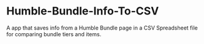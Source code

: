 # Humble-Bundle-Info-To-CSV
A app that saves info from a Humble Bundle page in a CSV Spreadsheet file for comparing bundle tiers and items.
